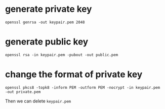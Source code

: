 # generate private key
`openssl genrsa -out keypair.pem 2048`

# generate public key
`openssl rsa -in keypair.pem -pubout -out public.pem`

# change the format of private key
`openssl pkcs8 -topk8 -inform PEM -outform PEM -nocrypt -in keypair.pem -out private.pem`

Then we can delete `keypair.pem`